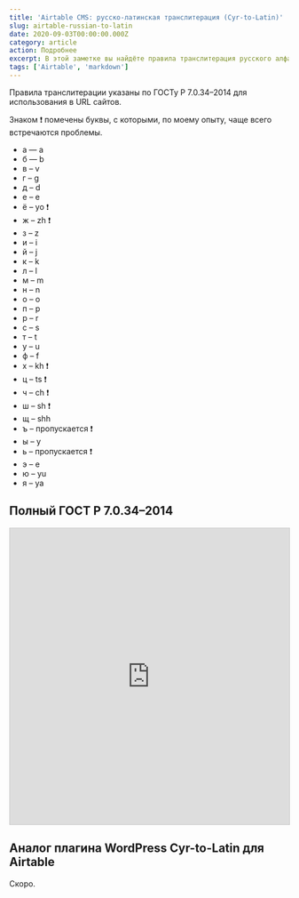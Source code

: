 ```yaml
---
title: 'Airtable CMS: русско-латинская транслитерация (Cyr-to-Latin)'
slug: airtable-russian-to-latin
date: 2020-09-03T00:00:00.000Z
category: article
action: Подробнее
excerpt: В этой заметке вы найдёте правила транслитерация русского алфавита на латинский, например для формирования уникальных идентификаторов (обычно их называют slug) для страниц на сайте.
tags: ['Airtable', 'markdown']
---
```


Правила транслитерации указаны по ГОСТу Р 7.0.34–2014 для использования в URL сайтов.

Знаком ❗️ помечены буквы, с которыми, по моему опыту, чаще всего встречаются проблемы.

- а — a
- б — b
- в – v
- г – g
- д – d
- е – e
- ё – yo ❗️
- ж – zh ❗️
- з – z
- и – i
- й – j
- к – k
- л – l
- м – m
- н – n
- о – o
- п – p
- р – r
- с – s
- т – t
- у – u
- ф – f
- х – kh ❗️
- ц – ts ❗️
- ч – ch ❗️
- ш – sh ❗️
- щ – shh
- ъ – пропускается ❗️
- ы – y
- ь – пропускается ❗️
- э – e
- ю – yu
- я – ya

## Полный ГОСТ Р 7.0.34–2014

<iframe class="airtable-embed" src="https://airtable.com/embed/shrwMS9IPZAFjTMTT?backgroundColor=orange&viewControls=on" frameborder="0" onmousewheel="" width="100%" height="533" style="background: transparent; border: 1px solid #ccc;"></iframe>

## Аналог плагина WordPress Cyr-to-Latin для Airtable

Скоро.

